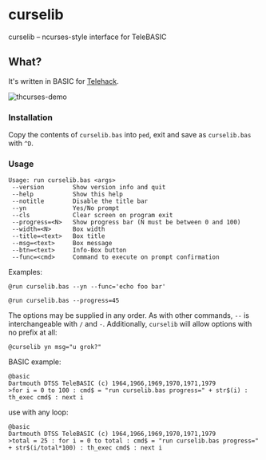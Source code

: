 # curselib
curselib – ncurses-style interface for TeleBASIC

## What?
It's written in BASIC for [Telehack](https://telehack.com).

![thcurses-demo](https://feen.us/1p6zjy.gif)

### Installation
Copy the contents of `curselib.bas` into `ped`, exit and save as `curselib.bas` with `^D`.

### Usage
```
Usage: run curselib.bas <args>
 --version        Show version info and quit
 --help           Show this help
 --notitle        Disable the title bar
 --yn             Yes/No prompt
 --cls            Clear screen on program exit
 --progress=<N>   Show progress bar (N must be between 0 and 100)
 --width=<N>      Box width
 --title=<text>   Box title
 --msg=<text>     Box message
 --btn=<text>     Info-Box button
 --func=<cmd>     Command to execute on prompt confirmation
```

Examples:
```
@run curselib.bas --yn --func='echo foo bar'
```
```
@run curselib.bas --progress=45
```

The options may be supplied in any order.
As with other commands, `--` is interchangeable with `/` and `-`.
Additionally, `curselib` will allow options with no prefix at all:

```
@curselib yn msg="u grok?"
```

BASIC example:
```
@basic
Dartmouth DTSS TeleBASIC (c) 1964,1966,1969,1970,1971,1979
>for i = 0 to 100 : cmd$ = "run curselib.bas progress=" + str$(i) : th_exec cmd$ : next i
```

use with any loop:
```
@basic
Dartmouth DTSS TeleBASIC (c) 1964,1966,1969,1970,1971,1979
>total = 25 : for i = 0 to total : cmd$ = "run curselib.bas progress=" + str$(i/total*100) : th_exec cmd$ : next i
```
